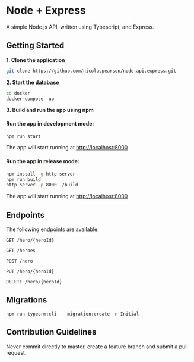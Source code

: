# Node + Express

A simple Node.js API, written using Typescript, and Express.

## Getting Started

**1. Clone the application**

```bash
git clone https://github.com/nicolaspearson/node.api.express.git
```

**2. Start the database**

```bash
cd docker
docker-compose  up
```

**3. Build and run the app using npm**

#### Run the app in development mode:

```bash
npm run start
```

The app will start running at <http://localhost:8000>

#### Run the app in release mode:

```bash
npm install -g http-server
npm run build
http-server -p 8000 ./build
```

The app will start running at <http://localhost:8000>

## Endpoints

The following endpoints are available:

```
GET /hero/{heroId}
```

```
GET /heroes
```

```
POST /hero
```

```
PUT /hero/{heroId}
```

```
DELETE /hero/{heroId}
```

## Migrations

```
npm run typeorm:cli -- migration:create -n Initial
```

## Contribution Guidelines

Never commit directly to master, create a feature branch and submit a pull request.
